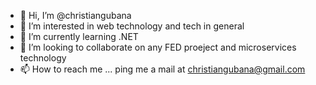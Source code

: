 - 👋 Hi, I’m @christiangubana
- 👀 I’m interested in web technology and tech in general
- 🌱 I’m currently learning .NET
- 💞️ I’m looking to collaborate on any FED proeject and microservices technology
- 📫 How to reach me ... ping me a mail at christiangubana@gmail.com

<!---
christiangubana/christiangubana is a ✨ special ✨ repository because its `README.md` (this file) appears on your GitHub profile.
You can click the Preview link to take a look at your changes.
--->
